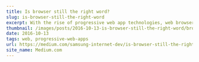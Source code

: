 ```yaml
---
title: Is browser still the right word? 
slug: is-browser-still-the-right-word
excerpt: With the rise of progressive web app technologies, web browsers are more capable than ever. So much so, that the word “browser” doesn’t really fit anymore.  
thumbnail: /images/posts/2016-10-13-is-browser-still-the-right-word/browser.png
date: 2016-10-13
tags: web, progressive-web-apps
url: https://medium.com/samsung-internet-dev/is-browser-still-the-right-word-6815f93b866c
site_name: Medium.com
---
```


